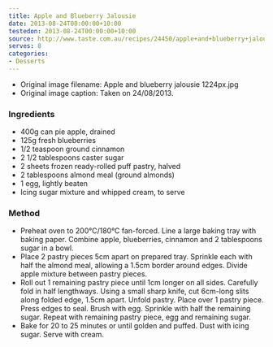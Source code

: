 ```yaml
---
title: Apple and Blueberry Jalousie
date: 2013-08-24T00:00:00+10:00
testedon: 2013-08-24T00:00:00+10:00
source: http://www.taste.com.au/recipes/24450/apple+and+blueberry+jalousie
serves: 8
categories:
- Desserts
---
```







* Original image filename: Apple and blueberry jalousie 1224px.jpg
* Original image caption: Taken on 24/08/2013.





### Ingredients

* 400g can pie apple, drained
* 125g fresh blueberries
* 1/2 teaspoon ground cinnamon
* 2 1/2 tablespoons caster sugar
* 2 sheets frozen ready-rolled puff pastry, halved
* 2 tablespoons almond meal (ground almonds)
* 1 egg, lightly beaten
* Icing sugar mixture and whipped cream, to serve

### Method

* Preheat oven to 200°C/180°C fan-forced. Line a large baking tray with baking paper. Combine apple, blueberries, cinnamon and 2 tablespoons sugar in a bowl.
* Place 2 pastry pieces 5cm apart on prepared tray. Sprinkle each with half the almond meal, allowing a 1.5cm border around edges. Divide apple mixture between pastry pieces.
* Roll out 1 remaining pastry piece until 1cm longer on all sides. Carefully fold in half lengthways. Using a small sharp knife, cut 6cm-long slits along folded edge, 1.5cm apart. Unfold pastry. Place over 1 pastry piece. Press edges to seal. Brush with egg. Sprinkle with half the remaining sugar. Repeat with remaining pastry piece, egg and remaining sugar.
* Bake for 20 to 25 minutes or until golden and puffed. Dust with icing sugar. Serve with cream.

